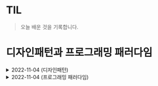 # TIL

>오늘 배운 것을 기록합니다.

# 디자인패턴과 프로그래밍 패러다임

<details>
  <summary>2022-11-04 (디자인패턴)</summary>
<pre>

# 1. 디자인 패턴
프로그램을 설계할 때 발생했던 문제점들을 객체 간의 상호 관계 등을 이용하여 해결할 수 있도록 하나의
'규약'형태로 만들어 놓은 것을 의미합니다.

## 1-1 싱글톤 패턴(Singleton pattern)
하나의 클래스에 오직 하나의 인스턴스만 가지는 패턴입니다. 보통 데이터베이스 연결 모듈에 많이
사용합니다. 이처럼 동일한 자원이나 데이터를 처리하는 객체가 불필요하게 여러 개 만들어질 필요가
없는 경우에 주로 사용합니다.

![image](https://user-images.githubusercontent.com/105253684/200205493-333887ea-bdc2-453e-a0a5-1a1e65646208.png)

### 1-1-1 싱글톤 패턴의 단점
TDD(Test Driven Development)를 할 때 걸림돌이 됩니다. TDD를 할 때 단위 테스트를 주로 하는데,
단위 테스트는 테스트가 서로 독립적이어야 하며 테스트를 어떤 순서로든 실행할 수 있어야 합니다.

하지만 싱글톤 패턴은 미리 생성된 하나의 인스턴스를 기반으로 구현하는 패턴이므로 각 테스트마다
'독립적인' 인스턴스를 만들기가 어렵습니다.

* TDD(Test Driven Development) : 테스트 주도 개발을 의미하며 개발방법론 중 하나로 작은 단위의
테스트 케이스를 작성하고 이를 통과하는 코드를 추가하는 단계를 반복해 구현한다. 테스트가 실패할 경우, 
테스트를 통과하기 위한 최소한으로 코드를 개선하고 마지막으로 테스트에 성공한 코드를 리팩터링 하는
과정을 거침

### 1-1-2 의존성 주입
싱글톤 패턴은 사용하기가 쉽고 굉장히 실용적이지만 모듈 간의 결합을 강하게 만들 수 있다는 단점이
있습니다. 이때 의존성 주입(DI, Dependency Injection)을 통해 모듈간의 결합을 조금 더 느슨하게
만들어 해결할 수 있습니다.

참고로 의존성이란 종속성이라고도 하며 A가 B에 의존성이 있다는 것은 B의 변경 사항에 대해 A또한
변해야 된다는 것을 의미합니다.

## 1-2 팩토리 패턴(Factory pattern)
객체를 사용하는 코드에서 객체 생성 부분을 떼어내 추상화한 패턴이자 상속 관계에 있는 두 클래스에서
상위 클래스가 중요한 뼈대를 결정하고, 하위 클래스에서 객체 생성에 관한 구체적인 내용을 결정하는
패턴입니다.

![image](https://user-images.githubusercontent.com/105253684/200206347-c5d2248f-d3cb-496e-a0e9-836ff747e264.png)

## 1-3 전략 패턴(Strategy pattern)
정책 패턴(policy pattern)이라고도 하며, 객체의 행위를 바꾸고 싶은 경우 '직접' 수정하지 않고 전략
이라고 부르는 '캡슐화한 알고리즘'을 컨텍스트 안에서 바꿔주면서 상효 교체가 가능하게 만드는 패턴
입니다.

![image](https://user-images.githubusercontent.com/105253684/200206363-78d29a6c-7046-41c9-83d7-0ad6c61c4e33.png)

* 컨텍스트 : 프로그래밍에서의 컨텍스트는 상황, 맥락, 문맥을 의미하며 개발자가 어떠한 작업을 완료하는 데 필요한 모든 관련 정보를 말합니다.

## 1-4 옵저버 패턴(Observer pattern)
주체가 어떤 객체(subject)의 상태 변화를 관찰하다가 상태 변화가 있을 때마다 메서드 등을 통해 옵저버
목록에 있는 옵저버들에게 변화를 알려주는 디자인 패턴입니다.

![image](https://user-images.githubusercontent.com/105253684/200206758-8d9f018e-2564-4c48-9cc6-634112d3c685.png)

여기서 주체란 객체의 상태 변화를 보고 있는 관찰자이며, 옵저버들이란 이 객체의 상태 변화에 따라
전달되는 메서드 등을 기반으로 '추가 변화 사항'이 생기는 객체들을 의미합니다.

## 1-5 프록시 패턴(Proxy pattern)
프록시(proxy)란 '대리인'을 말하며 대상 객체에 접근하기 전 그 접근에 대한 흐름을 가로채 대상 객체
앞단의 인터페이스 역할을 하는 디자인 패턴입니다.

![image](https://user-images.githubusercontent.com/105253684/200207304-36dba7bb-9764-4ff2-83c4-320d91e4ada6.png)

이를 통해 객체의 속성, 변환 등을 보완하며 보안, 데이터 검증, 캐싱, 로깅에 사용합니다.

## 1-6 이터레이터 패턴(Iterator pattern)
이터레이터를 사용하여 컬렉션의 요소들에 접근하는 디자인패턴입니다.
이를 통해 순회할 수 있는 여러 가지 자료형의 구조와는 상관없이 이터레이터라는 하나의 인터페이스로
순회가 가능합니다.

![image](https://user-images.githubusercontent.com/105253684/200210802-fd6cb782-0747-45a1-8f00-3682e5c12c26.png)

## 1-7 MVC 패턴(Model-View-Controller)
모델(Model), 뷰(View), 컨트롤러(Controller)로 이루어진 디자인 패턴입니다. 애플리케이션의 구성
요소를 세 가지 역할로 구분하여 개발 프로세스에서 각각의 구성 요소에만 집중해서 개발할 수 있습니다.
재사용성과 확장성이 용이하다는 장점이 있고, 애플리케이션이 복잡해질수록 모델과 뷰의 관계가 복잡해지는
단점이 있습니다.

![image](https://user-images.githubusercontent.com/105253684/200211860-17cdc37c-7900-4927-8e5b-af6f2b1e9560.png)

## 1-7-1 모델(Model)
애플리케이션의 데이터인 데이터베이스, 상수, 변수 등을 뜻합니다.

## 1-7-2 뷰(View)
사용자 인터페이스 요소를 나타냅니다. 즉, 모델을 기반으로 사용자가 볼 수 있는 화면을 뜻합니다.

## 1-7-3 컨트롤러(Controller)
하나 이상의 모델과 하나 이상의 뷰를 잇는 다리 역할을 하며 이벤트 등 메인 로직을 담당합니다.
또한, 모델과 뷰의 생명주기도 관리하며, 모델이나 뷰의 변경 통지를 받으면 이를 해석하여 각각의
구성 요소에 해당 내용에 대해 알려줍니다.

## 1-8 MVP 패턴(Model-View-Presenter)
MVC 패턴으로부터 파생되었으며 MVC에서 C에 해당하는 컨트롤러가 프레젠터(Presenter)로 교체된 패턴입니다.

뷰와 프레젠터는 일대일 관계이기 때문에 MVC패턴보다 더 강한 결합을 지닌 디자인 패턴이라고 볼 수 있습니다.

## 1-9 MVVM 패턴(Model-View-View Model)
MVC의 C에 해당하는 컨트롤러가 뷰모델(View Model)로 바뀐 패턴입니다.

![image](https://user-images.githubusercontent.com/105253684/200212217-0dbd7bde-b057-4d48-b2c7-db02c93cc08f.png)

뷰모델은 뷰를 더 추상화한 계층이며, MVVM 패턴은 MVC 패턴과는 다르게 커맨드와 데이터 바인딩을 가지는
것이 특징입니다. 뷰와 뷰모델 사이의 양방향 데이터 바인딩을 지원하며 UI를 별도의 코드 수정 없이
재사용할 수 있고 단위 테스팅하기 쉽다는 장점이 있습니다.

* 커맨드 : 여러 가지 요소에 대한 처리를 하나의 액션으로 처리할 수 있게 하는 기법
* 데이터 바인딩 : 화면에 보이는 데이터와 웹 브라우저의 메모리 데이터를 일치시키는 기법으로, 뷰모델을 변경하면 뷰가 변경된다.

</pre>
</details>


<details>
  <summary>2022-11-04 (프로그래밍 패러다임)</summary>
<pre>

# 1. 프로그래밍 패러다임(Programming paradigm)
프로그래머에게 프로그래밍의 관점을 갖게 해주는 역할을 하는 개발 방법론입니다.

예를 들어 객체지향 프로그래밍은 프로그래머들이 프로그램을 상호 작용하는 객체들의 집합으로 볼 수 있게
하는 반면에, 함수형 프로그래밍은 상태 값을 지니지 않는 함수 값들의 연속으로 생각할 수 있게 해줍니다.

어떤 언어는 특정한 패러다임을 지원하기도 하는데, jdk 1.8 이전의 자바는 객체지향 프로그래밍을
지원하는 반면에, 하스켈은 함수형 프로그래밍을 지원합니다. 여러 패러다임을 지원하는 언어로는 
C++, 파이썬, 자바스크립트가 있으며 자바의 경우 jdk 1.8부터 함수형 프로그래밍 패러다임을 지원하기
위해 람다식, 생성자 레퍼런스, 메서드 레퍼런스를 도입했고 선언형 프로그래밍을 위해 스트림(stream)
같은 표준 API 등도 추가했습니다.

프로그래밍 패러다임은 크게 선언형, 명령형으로 나누며, 선언형은 함수형이라는 하위 집합을 갖습니다.
또한, 명령형은 다시 객체지향, 절차지향으로 나눕니다.

![image](https://user-images.githubusercontent.com/105253684/200223237-a39581a4-8b28-4b2b-b2cb-4070e9291089.png)

## 1-1 선언형과 함수형 프로그래밍
선언형 프로그래밍(declarative programming)이란 '무엇을'풀어내는가에 집중하는 패러다임이며,
"프로그램은 함수로 이루어진 것이다."라는 명제가 담겨 있는 패러다임이기도 합니다.

함수형 프로그래밍(functional programming)은 선언형 패러다임의 일종입니다. '순수 함수'들을
블록처럼 쌓아 로직을 구현하고 '고차 함수'를 통해 재사용성을 높인 프로그래밍 패러다임입니다.
* 순수 함수 : 출력이 입력에만 의존하는 것
* 고차 함수 : 함수가 함수를 값처럼 매개변수로 받아 로직을 생성할 수 있는 것

## 1-2 객체지향 프로그래밍(OOP, Object-Oriented Programming)
객체들의 집합으로 프로그램의 상호 작용을 표현하며 데이터를 객체로 취급하여 객체 내부에 선언된
메서드를 활용하는 방식을 말합니다. 설계에 많은 시간이 소요되며 처리 속도가 다른 프로그래밍
패러다임에 비해 상대적으로 느립니다.

### 1-2-1 객체지향 프로그래밍의 특징
객체지향 프로그래밍은 추상화, 캡슐화, 상속성, 다형성이라는 특징이 있습니다.
* 추상화(abstraction) : 복잡한 시스템으로부터 핵심적인 개념 또는 기능을 간추려내는 것을 의미
* 캡슐화(encapsulation) : 객체의 속성과 메서드를 하나로 묶고 일부를 외부에 감추어 은닉하는 것
* 상속성(inheritance) : 상위 클래스의 특성을 하위 클래스가 이어받아서 재사용하거나 추가, 확장하는 것
* 다형성(polymorphism) : 하나의 메서드나 클래스가 다양한 방법으로 동작하는 것을 말하며, 대표적으로 오버로딩, 오버라이딩이 있음
  * 오버로딩 : 같은 이름을 가진 메서드를 여러 개 두는 것 - 메서드의 타입, 매개변수의 유형, 개수 등으로 여러 개를 두며 컴파일 중에 발생하는 '정적'다형성
  * 오버라이딩 : 메서드 오버라이딩을 말하며 상위 클래스로부터 상속받은 메서드를 하위 클래스가 재정의 하는 것 런타임 중 발생하는 '동적'다형성

### 1-2-2 객체지향 프로그래밍 설계 원칙
객체지향 프로그래밍을 설계할 때는 SOLID원칙을 지켜주어야 합니다.

* 단일 책임 원칙(SRP, Single Responsibility Principle) : 모든 클래스는 각각 하나의 책임만 가져야 하는 원칙
* 개방-페쇄 원칙(OCP, Open Closed Principle) : 유지 보수 사항이 생긴다면 코드를 쉽게 확장할 수 있도록 하고 수정할 때는 닫혀 있어야 하는 원칙
* 리스코프 치환 원칙(LSP, Liskov Substitution Principle) : 프로그램의 객체는 프로그램의 정확성을 깨뜨리지 않으면서 하위 타입의 인스턴스로 바꿀 수 있어야 하는 것
* 인터페이스 분리 원칙(ISP, Interface Segregation Principle) : 하나의 일반적인 인터페이스보다 구체적인 여러 개의 인터페이스를 만들어야 하는 원칙

## 1-3 절차지향 프로그래밍
로직이 수행되어야 할 연속적인 계산 과정으로 이루어져 있고 일이 진행되는 방식으로 그저 코드를
구현하기만 하면 되기 때문에 가독성이 좋으며 실행 속도가 빠릅니다. 주로 계산이 많은 작업 등에
쓰입니다. 단점으로 모듈화하기가 어렵고 유지 보수성이 떨어진다는 점이 있습니다.

# 2. 패러다임의 혼합
어떠한 패러다임이 가장 좋냐고 묻는다면 답은 "그런 것은 없다." 입니다. 비즈니스 로직이나 서비스의
특징을 고려해서 패러다임을 정하는 것이 좋고, 하나의 패러다임을 기반으로 통일하여 서비스를 구축하는
것도 좋은 생각이지만 여러 패러다임을 조합해 상황과 맥락에 따라 패러다임 간의 장점만 취해 개발하는
것이 좋습니다.

</pre>
</details>